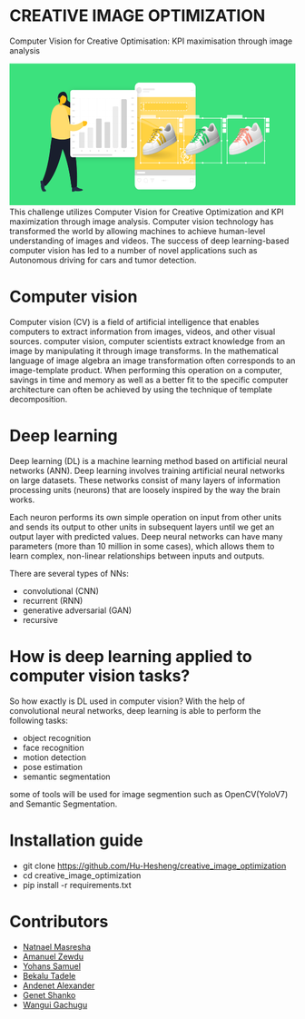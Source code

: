# CREATIVE IMAGE OPTIMIZATION

Computer Vision for Creative Optimisation: KPI maximisation through image analysis

<img src="/data/imageopt.png" alt="isolated" width="1000" height="250"/>
This challenge utilizes Computer Vision for Creative Optimization and KPI maximization through image analysis. Computer vision technology has transformed the world by allowing machines to achieve human-level understanding of images and videos. The success of deep learning-based computer vision has led to a number of novel applications such as Autonomous driving for cars and tumor detection.

# Computer vision
  Computer vision (CV) is a field of artificial intelligence that enables computers to extract information from images, videos, and other visual sources.
  computer vision, computer scientists extract knowledge from an image by manipulating it through image transforms. In the mathematical language of image algebra an image transformation often corresponds to an image-template product. When performing this operation on a computer, savings in time and memory as well as a better fit to the specific computer architecture can often be achieved by using the technique of template decomposition.
  
# Deep learning
Deep learning (DL) is a machine learning method based on artificial neural networks (ANN). Deep learning involves training artificial neural networks on large datasets. These networks consist of many layers of information processing units (neurons) that are loosely inspired by the way the brain works.

Each neuron performs its own simple operation on input from other units and sends its output to other units in subsequent layers until we get an output layer with predicted values. Deep neural networks can have many parameters (more than 10 million in some cases), which allows them to learn complex, non-linear relationships between inputs and outputs.

There are several types of NNs:

- convolutional (CNN)
- recurrent (RNN)
- generative adversarial (GAN)
- recursive
  
# How is deep learning applied to computer vision tasks?
So how exactly is DL used in computer vision? With the help of convolutional neural networks, deep learning is able to perform the following tasks:

 - object recognition
 - face recognition
 - motion detection
 - pose estimation
 - semantic segmentation

some of tools will be used for image segmention such as OpenCV(YoloV7) and Semantic Segmentation.  

# Installation guide
* git clone https://github.com/Hu-Hesheng/creative_image_optimization
* cd creative_image_optimization
* pip install -r requirements.txt

# Contributors
* [Natnael Masresha](https://github.com/Nathnael12)
* [Amanuel Zewdu](https://github.com/Amanuel3065)
* [Yohans Samuel](https://github.com/YohansSamuel)
* [Bekalu Tadele](https://github.com/BekaluTa)
* [Andenet Alexander](https://github.com/andyalex234)
* [Genet Shanko](https://github.com/gshanko125298)
* [Wangui Gachugu](https://github.com/akrobi)
